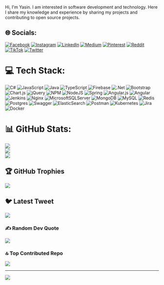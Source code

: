 Hi, I'm Yasin. I am interested in software development and technology. Here I share my knowledge and experience by sharing my projects and contributing to open source projects.


## 🌐 Socials:
[![Facebook](https://img.shields.io/badge/Facebook-%231877F2.svg?logo=Facebook&logoColor=white)](https://facebook.com/iamyasinkaya) [![Instagram](https://img.shields.io/badge/Instagram-%23E4405F.svg?logo=Instagram&logoColor=white)](https://instagram.com/iamyasinkaya) [![LinkedIn](https://img.shields.io/badge/LinkedIn-%230077B5.svg?logo=linkedin&logoColor=white)](https://linkedin.com/in/iamyasinkaya) [![Medium](https://img.shields.io/badge/Medium-12100E?logo=medium&logoColor=white)](https://medium.com/@iamyasinkaya) [![Pinterest](https://img.shields.io/badge/Pinterest-%23E60023.svg?logo=Pinterest&logoColor=white)](https://pinterest.com/iamyasinkaya) [![Reddit](https://img.shields.io/badge/Reddit-%23FF4500.svg?logo=Reddit&logoColor=white)](https://reddit.com/user/iamyasinkaya) [![TikTok](https://img.shields.io/badge/TikTok-%23000000.svg?logo=TikTok&logoColor=white)](https://tiktok.com/@iamyasinkaya) [![Twitter](https://img.shields.io/badge/Twitter-%231DA1F2.svg?logo=Twitter&logoColor=white)](https://twitter.com/iamyasinkaya)

# 💻 Tech Stack:
![C#](https://img.shields.io/badge/c%23-%23239120.svg?style=for-the-badge&logo=c-sharp&logoColor=white) ![JavaScript](https://img.shields.io/badge/javascript-%23323330.svg?style=for-the-badge&logo=javascript&logoColor=%23F7DF1E) ![Java](https://img.shields.io/badge/java-%23ED8B00.svg?style=for-the-badge&logo=java&logoColor=white) ![TypeScript](https://img.shields.io/badge/typescript-%23007ACC.svg?style=for-the-badge&logo=typescript&logoColor=white) ![Firebase](https://img.shields.io/badge/firebase-%23039BE5.svg?style=for-the-badge&logo=firebase) ![.Net](https://img.shields.io/badge/.NET-5C2D91?style=for-the-badge&logo=.net&logoColor=white) ![Bootstrap](https://img.shields.io/badge/bootstrap-%23563D7C.svg?style=for-the-badge&logo=bootstrap&logoColor=white) ![Chart.js](https://img.shields.io/badge/chart.js-F5788D.svg?style=for-the-badge&logo=chart.js&logoColor=white) ![jQuery](https://img.shields.io/badge/jquery-%230769AD.svg?style=for-the-badge&logo=jquery&logoColor=white) ![NPM](https://img.shields.io/badge/NPM-%23000000.svg?style=for-the-badge&logo=npm&logoColor=white) ![NodeJS](https://img.shields.io/badge/node.js-6DA55F?style=for-the-badge&logo=node.js&logoColor=white) ![Spring](https://img.shields.io/badge/spring-%236DB33F.svg?style=for-the-badge&logo=spring&logoColor=white) ![Angular.js](https://img.shields.io/badge/angular.js-%23E23237.svg?style=for-the-badge&logo=angularjs&logoColor=white) ![Angular](https://img.shields.io/badge/angular-%23DD0031.svg?style=for-the-badge&logo=angular&logoColor=white) ![Jenkins](https://img.shields.io/badge/jenkins-%232C5263.svg?style=for-the-badge&logo=jenkins&logoColor=white) ![Nginx](https://img.shields.io/badge/nginx-%23009639.svg?style=for-the-badge&logo=nginx&logoColor=white) ![MicrosoftSQLServer](https://img.shields.io/badge/Microsoft%20SQL%20Sever-CC2927?style=for-the-badge&logo=microsoft%20sql%20server&logoColor=white) ![MongoDB](https://img.shields.io/badge/MongoDB-%234ea94b.svg?style=for-the-badge&logo=mongodb&logoColor=white) ![MySQL](https://img.shields.io/badge/mysql-%2300f.svg?style=for-the-badge&logo=mysql&logoColor=white) ![Redis](https://img.shields.io/badge/redis-%23DD0031.svg?style=for-the-badge&logo=redis&logoColor=white) ![Postgres](https://img.shields.io/badge/postgres-%23316192.svg?style=for-the-badge&logo=postgresql&logoColor=white) ![Swagger](https://img.shields.io/badge/-Swagger-%23Clojure?style=for-the-badge&logo=swagger&logoColor=white) ![ElasticSearch](https://img.shields.io/badge/-ElasticSearch-005571?style=for-the-badge&logo=elasticsearch) ![Postman](https://img.shields.io/badge/Postman-FF6C37?style=for-the-badge&logo=postman&logoColor=white) ![Kubernetes](https://img.shields.io/badge/kubernetes-%23326ce5.svg?style=for-the-badge&logo=kubernetes&logoColor=white) ![Jira](https://img.shields.io/badge/jira-%230A0FFF.svg?style=for-the-badge&logo=jira&logoColor=white) ![Docker](https://img.shields.io/badge/docker-%230db7ed.svg?style=for-the-badge&logo=docker&logoColor=white)
# 📊 GitHub Stats:
![](https://github-readme-stats.vercel.app/api?username=iamyasinkaya&theme=dark&hide_border=false&include_all_commits=true&count_private=true)<br/>
![](https://github-readme-streak-stats.herokuapp.com/?user=iamyasinkaya&theme=dark&hide_border=false)<br/>
![](https://github-readme-stats.vercel.app/api/top-langs/?username=iamyasinkaya&theme=dark&hide_border=false&include_all_commits=true&count_private=true&layout=compact)

## 🏆 GitHub Trophies
![](https://github-profile-trophy.vercel.app/?username=iamyasinkaya&theme=radical&no-frame=false&no-bg=true&margin-w=4)

## 🐦 Latest Tweet
[![](https://gtce.itsvg.in/api?username=iamyasinkaya)](https://github.com/VishwaGauravIn/github-twitter-card-embed)

### ✍️ Random Dev Quote
![](https://quotes-github-readme.vercel.app/api?type=horizontal&theme=radical)

### 🔝 Top Contributed Repo
![](https://github-contributor-stats.vercel.app/api?username=iamyasinkaya&limit=5&theme=dark&combine_all_yearly_contributions=true)

---
[![](https://visitcount.itsvg.in/api?id=iamyasinkaya&icon=0&color=0)](https://visitcount.itsvg.in)


